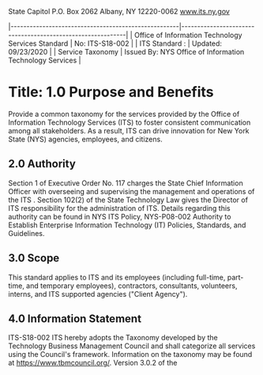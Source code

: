 State Capitol P.O. Box 2062 Albany, NY 12220-0062 www.its.ny.gov

|-----------------------------------------------------|------------------------------------------------------------|
| Office of Information  Technology Services Standard | No:  ITS-S18-002                                           |
| ITS Standard :                                      | Updated:  09/23/2020                                       |
| Service Taxonomy                                    | Issued By:  NYS Office of Information  Technology Services |

# Title: **1.0 Purpose and Benefits**

Provide a common taxonomy for the services provided by the Office of Information Technology Services (ITS) to foster consistent communication among all stakeholders. As a result, ITS can drive innovation for New York State (NYS) agencies, employees, and citizens.

## **2.0 Authority**

Section 1 of Executive Order No. 117 charges the State Chief Information Officer with overseeing and supervising the management and operations of the ITS . Section 102(2) of the State Technology Law gives the Director of ITS responsibility for the administration of ITS. Details regarding this authority can be found in NYS ITS Policy, NYS-P08-002 Authority to Establish Enterprise Information Technology (IT) Policies, Standards, and Guidelines.

## **3.0 Scope**

This standard applies to ITS and its employees (including full-time, part-time, and temporary employees), contractors, consultants, volunteers, interns, and ITS supported agencies ("Client Agency").

## **4.0 Information Statement**

ITS-S18-002 ITS hereby adopts the Taxonomy developed by the Technology Business Management Council and shall categorize all services using the Council's framework. Information on the taxonomy may be found at https://www.tbmcouncil.org/. Version 3.0.2 of the